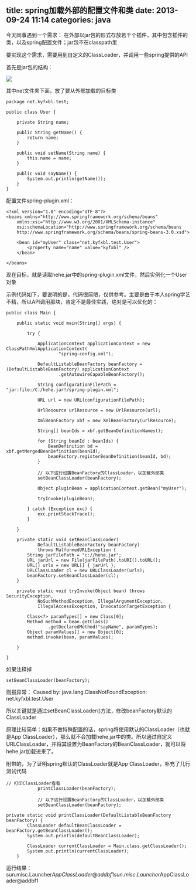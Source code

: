 title: spring加载外部的配置文件和类
date: 2013-09-24 11:14
categories: java 
---
今天同事遇到一个需求： 在外部以jar包的形式存放若干个插件，其中包含插件的类，以及spring配置文件；jar包不在classpath里 
<!--more-->

要实现这个需求，需要用到自定义的ClassLoader，并调用一些spring提供的API 

首先是jar包的结构： 

![](http://dl.iteye.com/upload/attachment/0076/8637/6b5a59cb-340a-33d3-a124-4d0eb1fb4a51.png)

其中net文件夹下面，放了要从外部加载的目标类

```
package net.kyfxbl.test;

public class User {

	private String name;

	public String getName() {
		return name;
	}

	public void setName(String name) {
		this.name = name;
	}

	public void sayName() {
		System.out.println(getName());
	}
}
```

配置文件spring-plugin.xml：

```
<?xml version="1.0" encoding="UTF-8"?>
<beans xmlns="http://www.springframework.org/schema/beans"
	xmlns:xsi="http://www.w3.org/2001/XMLSchema-instance"
	xsi:schemaLocation="http://www.springframework.org/schema/beans 
	http://www.springframework.org/schema/beans/spring-beans-3.0.xsd">

	<bean id="myUser" class="net.kyfxbl.test.User">
		<property name="name" value="kyfxbl" />
	</bean>

</beans>
```

现在目标，就是读取hehe.jar中的spring-plugin.xml文件，然后实例化一个User对象 

示例代码如下，要说明的是，代码很简陋，仅供参考。主要是由于本人spring学艺不精，所以API调用那块，肯定不是最佳实践，绝对是可以优化的：

```
public class Main {

	public static void main(String[] args) {

		try {

			ApplicationContext applicationContext = new ClassPathXmlApplicationContext(
					"spring-config.xml");

			DefaultListableBeanFactory beanFactory = (DefaultListableBeanFactory) applicationContext
					.getAutowireCapableBeanFactory();

			String configurationFilePath = "jar:file:/C:/hehe.jar!/spring-plugin.xml";

			URL url = new URL(configurationFilePath);

			UrlResource urlResource = new UrlResource(url);

			XmlBeanFactory xbf = new XmlBeanFactory(urlResource);

			String[] beanIds = xbf.getBeanDefinitionNames();

			for (String beanId : beanIds) {
				BeanDefinition bd = xbf.getMergedBeanDefinition(beanId);
				beanFactory.registerBeanDefinition(beanId, bd);
			}

			// 以下这行设置BeanFactory的ClassLoader，以加载外部类
			setBeanClassLoader(beanFactory);

			Object pluginBean = applicationContext.getBean("myUser");

			tryInvoke(pluginBean);

		} catch (Exception exc) {
			exc.printStackTrace();
		}

	}

	private static void setBeanClassLoader(
			DefaultListableBeanFactory beanFactory)
			throws MalformedURLException {
		String jarFilePath = "c://hehe.jar";
		URL jarUrl = new File(jarFilePath).toURI().toURL();
		URL[] urls = new URL[] { jarUrl };
		URLClassLoader cl = new URLClassLoader(urls);
		beanFactory.setBeanClassLoader(cl);
	}

	private static void tryInvoke(Object bean) throws SecurityException,
			NoSuchMethodException, IllegalArgumentException,
			IllegalAccessException, InvocationTargetException {

		Class<?> paramTypes[] = new Class[0];
		Method method = bean.getClass()
				.getDeclaredMethod("sayName", paramTypes);
		Object paramValues[] = new Object[0];
		method.invoke(bean, paramValues);

	}

}
```
如果注释掉

```
setBeanClassLoader(beanFactory);
```

则报异常： Caused by: java.lang.ClassNotFoundException: net.kyfxbl.test.User 

所以关键就是通过setBeanClassLoader()方法，修改beanFactory默认的ClassLoader 

原理比较简单：如果不做特殊配置的话，spring将使用默认的ClassLoader（也就是App ClassLoader），那么就不会加载hehe.jar中的类。所以通过自定义URLClassLoader，并将其设置为BeanFactory的BeanClassLoader，就可以将hehe.jar加载进来了。 

附带的，为了证明spring默认的ClassLoader就是App ClassLoader，补充了几行测试代码

```
// 打印ClassLoader看看
			printClassLoader(beanFactory);

			// 以下这行设置BeanFactory的ClassLoader，以加载外部类
			setBeanClassLoader(beanFactory);

```

```
private static void printClassLoader(DefaultListableBeanFactory beanFactory) {
		ClassLoader defaultBeanClassLoader = beanFactory.getBeanClassLoader();
		System.out.println(defaultBeanClassLoader);

		ClassLoader currentClassLoader = Main.class.getClassLoader();
		System.out.println(currentClassLoader);
	}

```

运行结果： sun.misc.Launcher$AppClassLoader@addbf1 sun.misc.Launcher$AppClassLoader@addbf1